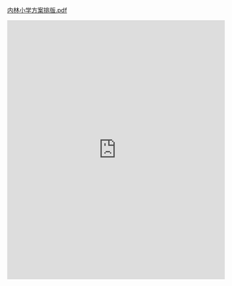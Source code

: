 [内林小学方案排版.pdf](https://github.com/user-attachments/files/19539646/default.pdf)

<!-- Failed to upload "内林小学方案排版.pdf" -->
<center><embed src="https://github.com/user-attachments/files/19539646/default.pdf" width="100%" height="600"></center>
<object  data="https://github.com/user-attachments/files/19539646/default.pdf"  type="application/pdf"  width="100%"  height="100%"></object>

